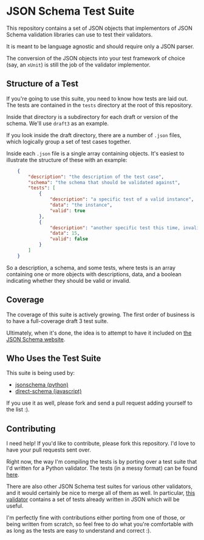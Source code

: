 JSON Schema Test Suite
======================

This repository contains a set of JSON objects that implementors of JSON Schema
validation libraries can use to test their validators.

It is meant to be language agnostic and should require only a JSON parser.

The conversion of the JSON objects into your test framework of choice (say,
an `xUnit`) is still the job of the validator implementor.

Structure of a Test
-------------------

If you're going to use this suite, you need to know how tests are laid out. The
tests are contained in the `tests` directory at the root of this repository.

Inside that directory is a subdirectory for each draft or version of the
schema. We'll use `draft3` as an example.

If you look inside the draft directory, there are a number of `.json` files,
which logically group a set of test cases together.

Inside each `.json` file is a single array containing objects. It's easiest to
illustrate the structure of these with an example:

```json
    {
        "description": "the description of the test case",
        "schema": "the schema that should be validated against",
        "tests": [
            {
                "description": "a specific test of a valid instance",
                "data": "the instance",
                "valid": true
            },
            {
                "description": "another specific test this time, invalid",
                "data": 15,
                "valid": false
            }
        ]
    }
```

So a description, a schema, and some tests, where tests is an array containing
one or more objects with descriptions, data, and a boolean indicating whether
they should be valid or invalid.

Coverage
--------

The coverage of this suite is actively growing. The first order of business is
to have a full-coverage draft 3 test suite.

Ultimately, when it's done, the idea is to attempt to have it included on [the
JSON Schema website](http://www.json-schema.org).

Who Uses the Test Suite
-----------------------

This suite is being used by:

  * [jsonschema (python)](https://github.com/Julian/jsonschema)
  * [direct-schema (javascript)](https://github.com/IreneKnapp/direct-schema)

If you use it as well, please fork and send a pull request adding yourself to
the list :).

Contributing
------------

I need help! If you'd like to contribute, please fork this repository. I'd love
to have your pull requests sent over.

Right now, the way I'm compiling the tests is by porting over a test suite
that I'd written for a Python validator. The tests (in a messy format) can be
found [here](https://github.com/Julian/jsonschema/blob/master/tests.py#L100).

There are also other JSON Schema test suites for various other validators, and
it would certainly be nice to merge all of them as well. In particular, [this
validator](https://github.com/fge/json-schema-validator/tree/master/src/test/resources/keyword)
contains a set of tests already written in JSON which will be useful.

I'm perfectly fine with contributions either porting from one of those, or
being written from scratch, so feel free to do what you're comfortable with as
long as the tests are easy to understand and correct :).
